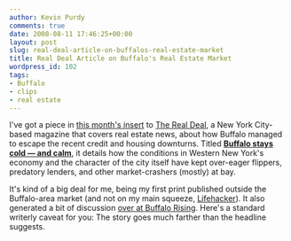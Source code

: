 ```yaml
---
author: Kevin Purdy
comments: true
date: 2008-08-11 17:46:25+00:00
layout: post
slug: real-deal-article-on-buffalos-real-estate-market
title: Real Deal Article on Buffalo's Real Estate Market
wordpress_id: 102
tags:
- Buffalo
- clips
- real estate
---
```


I've got a piece in [this month's insert](http://ny.therealdeal.com/articles/a-look-at-the-good-the-bad-and-the-ugly-housing-markets) to [The Real Deal](http://ny.therealdeal.com/), a New York City-based magazine that covers real estate news, about how Buffalo managed to escape the recent credit and housing downturns. Titled [**Buffalo stays cold — and calm**](http://ny.therealdeal.com/articles/buffalo-stays-cold-and-calm), it details how the conditions in Western New York's economy and the character of the city itself have kept over-eager flippers, predatory lenders, and other market-crashers (mostly) at bay.

It's kind of a big deal for me, being my first print published outside the Buffalo-area market (and not on my main squeeze, [Lifehacker](http://www.lifehacker.com)). It also generated a bit of discussion [over at Buffalo Rising](http://www.buffalorising.com/story/brrrr_jack_frost_steadies_buff). Here's a standard writerly caveat for you: The story goes much farther than the headline suggests.
